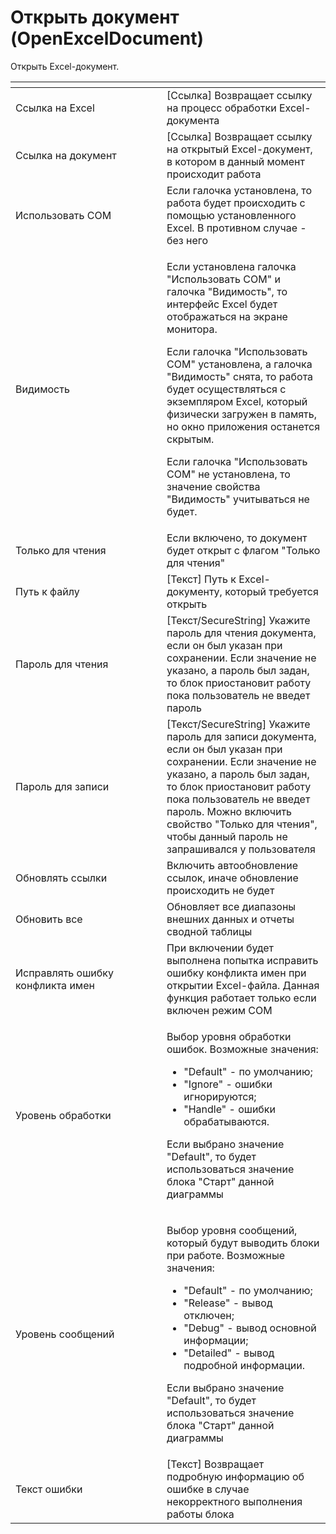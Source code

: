# Открыть документ (OpenExcelDocument)

Открыть Excel-документ.

<table data-header-hidden><thead><tr><th width="226"></th><th></th></tr></thead><tbody><tr><td>Ссылка на Excel</td><td>[Ссылка] Возвращает ссылку на процесс обработки Excel-документа</td></tr><tr><td>Ссылка на документ</td><td>[Ссылка] Возвращает ссылку на открытый Excel-документ, в котором в данный момент происходит работа</td></tr><tr><td>Использовать COM</td><td>Если галочка установлена, то работа будет происходить с помощью установленного Excel. В противном случае - без него</td></tr><tr><td>Видимость</td><td><p>Если установлена галочка "Использовать COM" и галочка "Видимость", то интерфейс Excel будет отображаться на экране монитора. </p><p>Если галочка "Использовать COM" установлена, а галочка "Видимость" снята, то работа будет осуществляться с экземпляром Excel, который физически загружен в память, но окно приложения останется скрытым. </p><p>Если галочка "Использовать COM" не установлена, то значение свойства "Видимость" учитываться не будет.</p></td></tr><tr><td>Только для чтения</td><td>Если включено, то документ будет открыт с флагом "Только для чтения"</td></tr><tr><td>Путь к файлу</td><td>[Текст] Путь к Excel-документу, который требуется открыть</td></tr><tr><td>Пароль для чтения</td><td>[Текст/SecureString] Укажите пароль для чтения документа, если он был указан при сохранении. Если значение не указано, а пароль был задан, то блок приостановит работу пока пользователь не введет пароль</td></tr><tr><td>Пароль для записи</td><td>[Текст/SecureString] Укажите пароль для записи документа, если он был указан при сохранении. Если значение не указано, а пароль был задан, то блок приостановит работу пока пользователь не введет пароль. Можно включить свойство "Только для чтения", чтобы данный пароль не запрашивался у пользователя</td></tr><tr><td>Обновлять ссылки</td><td>Включить автообновление ссылок, иначе обновление происходить не будет</td></tr><tr><td>Обновить все</td><td>Обновляет все диапазоны внешних данных и отчеты сводной таблицы</td></tr><tr><td>Исправлять ошибку конфликта имен</td><td>При включении будет выполнена попытка исправить ошибку конфликта имен при открытии Excel-файла. Данная функция работает только если включен режим COM</td></tr><tr><td>Уровень обработки</td><td><p>Выбор уровня обработки ошибок. Возможные значения: </p><ul><li>"Default" - по умолчанию; </li><li>"Ignore" - ошибки игнорируются; </li><li>"Handle" - ошибки обрабатываются. </li></ul><p>Если выбрано значение "Default", то будет использоваться значение блока "Старт" данной диаграммы</p></td></tr><tr><td>Уровень сообщений</td><td><p>Выбор уровня сообщений, который будут выводить блоки при работе. Возможные значения: </p><ul><li>"Default" - по умолчанию; </li><li>"Release" - вывод отключен; </li><li>"Debug" - вывод основной информации; </li><li>"Detailed" - вывод подробной информации. </li></ul><p>Если выбрано значение "Default", то будет использоваться значение блока "Старт" данной диаграммы</p></td></tr><tr><td>Текст ошибки</td><td>[Текст] Возвращает подробную информацию об ошибке в случае некорректного выполнения работы блока</td></tr></tbody></table>
